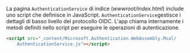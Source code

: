 La pagina `AuthenticationService` di indice (*wwwroot/index.html*) include uno script che definisce in JavaScript. `AuthenticationService`gestisce i dettagli di basso livello del protocollo OIDC. L'app chiama internamente i metodi definiti nello script per eseguire le operazioni di autenticazione.

```html
<script src="_content/Microsoft.Authentication.WebAssembly.Msal/
    AuthenticationService.js"></script>
```
